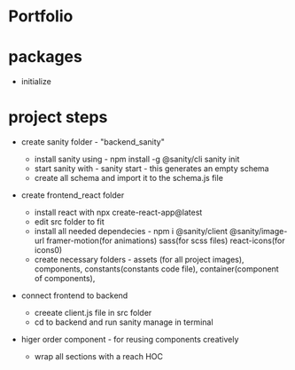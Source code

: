 # Portfolio

# packages
 - initialize 

# project steps
- create sanity folder - "backend_sanity"
    - install sanity using - npm install -g @sanity/cli
                            sanity init
    - start sanity with - sanity start - this generates an empty schema
    - create all schema and import it to the schema.js file

- create frontend_react folder
    - install react with npx create-react-app@latest 
    - edit src folder to fit
    - install all needed dependecies - npm i @sanity/client @sanity/image-url framer-motion(for animations) sass(for scss files) react-icons(for icons0)
    - create necessary folders - assets (for all project images), components, constants(constants code file), container(component of components),

- connect frontend to backend
    - creeate client.js file in src folder
    - cd to backend and run sanity manage in terminal

- higer order component - for reusing components creatively 
    - wrap all sections with a reach HOC